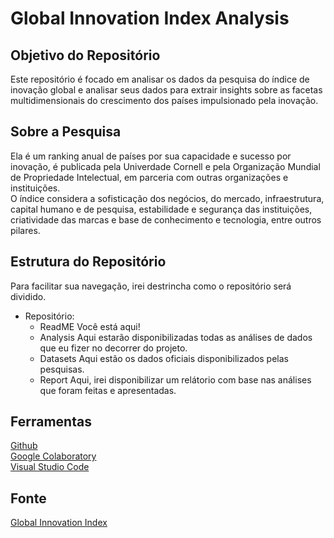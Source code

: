 # Global Innovation Index Analysis

## Objetivo do Repositório

Este repositório é focado em analisar os dados da pesquisa do índice de inovação global e analisar seus dados para extrair insights sobre as facetas multidimensionais do crescimento dos países impulsionado pela inovação.

## Sobre a Pesquisa

Ela é um ranking anual de países por sua capacidade e sucesso por inovação, é publicada pela Univerdade Cornell e pela Organização Mundial de Propriedade Intelectual, em parceria com outras organizações e instituições.  
O índice considera a sofisticação dos negócios, do mercado, infraestrutura, capital humano e de pesquisa, estabilidade e segurança das instituições, criatividade das marcas e base de conhecimento e tecnologia, entre outros pilares.

## Estrutura do Repositório

Para facilitar sua navegação, irei destrincha como o repositório será dividido.

- Repositório:
  - ReadME
    Você está aqui!
  - Analysis
    Aqui estarão disponibilizadas todas as análises de dados que eu fizer no decorrer do projeto.
  - Datasets
    Aqui estão os dados oficiais disponibilizados pelas pesquisas.
  - Report
    Aqui, irei disponibilizar um relátorio com base nas análises que foram feitas e apresentadas.

## Ferramentas

<a href = "https://github.com/sahtcarneiro/DataAnalytics-MartechAcademy"> Github </a>  
<a href = "https://colab.research.google.com/"> Google Colaboratory </a>  
<a href = "https://code.visualstudio.com/"> Visual Studio Code </a>

## Fonte

<a href="https://www.globalinnovationindex.org/Home"> Global Innovation Index </a>
